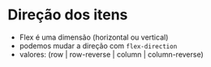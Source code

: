 # Direção dos itens

- Flex é uma dimensão (horizontal ou vertical)
- podemos mudar a direção com `flex-direction`
- valores: (row | row-reverse | column | column-reverse)